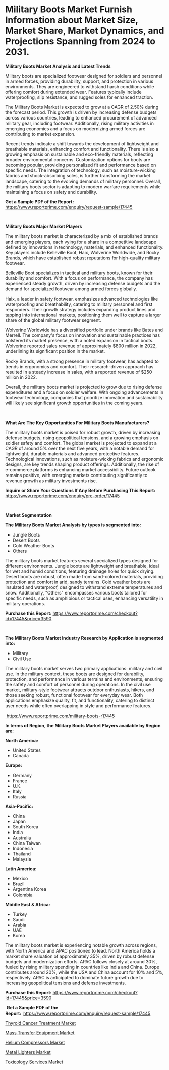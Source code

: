<p><h1>Military Boots Market Furnish Information about Market Size, Market Share, Market Dynamics, and Projections Spanning from 2024 to 2031.</h1></p><p><strong>Military Boots Market Analysis and Latest Trends</strong></p>
<p><p>Military boots are specialized footwear designed for soldiers and personnel in armed forces, providing durability, support, and protection in various environments. They are engineered to withstand harsh conditions while offering comfort during extended wear. Features typically include waterproofing, slip resistance, and rugged soles for enhanced traction.</p><p>The Military Boots Market is expected to grow at a CAGR of 2.50% during the forecast period. This growth is driven by increasing defense budgets across various countries, leading to enhanced procurement of advanced military gear, including footwear. Additionally, rising military activities in emerging economies and a focus on modernizing armed forces are contributing to market expansion. </p><p>Recent trends indicate a shift towards the development of lightweight and breathable materials, enhancing comfort and functionality. There is also a growing emphasis on sustainable and eco-friendly materials, reflecting broader environmental concerns. Customization options for boots are becoming popular, providing personalized fit and performance based on specific needs. The integration of technology, such as moisture-wicking fabrics and shock-absorbing soles, is further transforming the market landscape, catering to the evolving demands of military personnel. Overall, the military boots sector is adapting to modern warfare requirements while maintaining a focus on safety and durability.</p></p>
<p><strong>Get a Sample PDF of the Report:&nbsp;</strong> <a href="https://www.reportprime.com/enquiry/request-sample/17445?utm_campaign=10&utm_medium=2&utm_source=Github&utm_content=ia&utm_term=19112024&utm_id=military-boots">https://www.reportprime.com/enquiry/request-sample/17445</a></p>
<p>&nbsp;</p>
<p><strong>Military Boots Major Market Players</strong></p>
<p><p>The military boots market is characterized by a mix of established brands and emerging players, each vying for a share in a competitive landscape defined by innovations in technology, materials, and enhanced functionality. Key players include Belleville Boot, Haix, Wolverine Worldwide, and Rocky Brands, which have established robust reputations for high-quality military footwear.</p><p>Belleville Boot specializes in tactical and military boots, known for their durability and comfort. With a focus on performance, the company has experienced steady growth, driven by increasing defense budgets and the demand for specialized footwear among armed forces globally.</p><p>Haix, a leader in safety footwear, emphasizes advanced technologies like waterproofing and breathability, catering to military personnel and first responders. Their growth strategy includes expanding product lines and tapping into international markets, positioning them well to capture a larger share of the global military footwear segment.</p><p>Wolverine Worldwide has a diversified portfolio under brands like Bates and Merrell. The company's focus on innovation and sustainable practices has bolstered its market presence, with a noted expansion in tactical boots. Wolverine reported sales revenue of approximately $800 million in 2022, underlining its significant position in the market.</p><p>Rocky Brands, with a strong presence in military footwear, has adapted to trends in ergonomics and comfort. Their research-driven approach has resulted in a steady increase in sales, with a reported revenue of $250 million in 2022.</p><p>Overall, the military boots market is projected to grow due to rising defense expenditures and a focus on soldier welfare. With ongoing advancements in footwear technology, companies that prioritize innovation and sustainability will likely see significant growth opportunities in the coming years.</p></p>
<p>&nbsp;</p>
<p><strong>What Are The Key Opportunities For Military Boots Manufacturers?</strong></p>
<p><p>The military boots market is poised for robust growth, driven by increasing defense budgets, rising geopolitical tensions, and a growing emphasis on soldier safety and comfort. The global market is projected to expand at a CAGR of around 5% over the next five years, with a notable demand for lightweight, durable materials and advanced protective features. Technological innovations, such as moisture-wicking fabrics and ergonomic designs, are key trends shaping product offerings. Additionally, the rise of e-commerce platforms is enhancing market accessibility. Future outlook remains positive, with emerging markets contributing significantly to revenue growth as military investments rise.</p></p>
<p><strong>Inquire or Share Your Questions If Any Before Purchasing This Report:</strong> <a href="https://www.reportprime.com/enquiry/pre-order/17445?utm_campaign=10&utm_medium=2&utm_source=Github&utm_content=ia&utm_term=19112024&utm_id=military-boots">https://www.reportprime.com/enquiry/pre-order/17445</a></p>
<p>&nbsp;</p>
<p><strong>Market Segmentation</strong></p>
<p><strong>The Military Boots Market Analysis by types is segmented into:</strong></p>
<p><ul><li>Jungle Boots</li><li>Desert Boots</li><li>Cold Weather Boots</li><li>Others</li></ul></p>
<p><p>The military boots market features several specialized types designed for different environments. Jungle boots are lightweight and breathable, ideal for wet and humid conditions, featuring drainage holes for quick drying. Desert boots are robust, often made from sand-colored materials, providing protection and comfort in arid, sandy terrains. Cold weather boots are insulated and waterproof, designed to withstand extreme temperatures and snow. Additionally, "Others" encompasses various boots tailored for specific needs, such as amphibious or tactical uses, enhancing versatility in military operations.</p></p>
<p><strong>Purchase this Report:&nbsp;</strong><a href="https://www.reportprime.com/checkout?id=17445&price=3590&utm_campaign=10&utm_medium=2&utm_source=Github&utm_content=ia&utm_term=19112024&utm_id=military-boots">https://www.reportprime.com/checkout?id=17445&price=3590</a></p>
<p>&nbsp;</p>
<p><strong>The Military Boots Market Industry Research by Application is segmented into:</strong></p>
<p><ul><li>Military</li><li>Civil Use</li></ul></p>
<p><p>The military boots market serves two primary applications: military and civil use. In the military context, these boots are designed for durability, protection, and performance in various terrains and environments, ensuring the safety and comfort of personnel during operations. In the civil use market, military-style footwear attracts outdoor enthusiasts, hikers, and those seeking robust, functional footwear for everyday wear. Both applications emphasize quality, fit, and functionality, catering to distinct user needs while often overlapping in style and performance features.</p></p>
<p><a href="https://www.reportprime.com/military-boots-r17445?utm_campaign=10&utm_medium=2&utm_source=Github&utm_content=ia&utm_term=19112024&utm_id=military-boots">&nbsp;https://www.reportprime.com/military-boots-r17445</a></p>
<p><strong>In terms of Region, the Military Boots Market Players available by Region are:</strong></p>
<p>
    <p> <strong> North America: </strong>
        <ul>
            <li>United States</li>
            <li>Canada</li>
        </ul>
        </p> 
    <p> <strong> Europe: </strong>
        <ul>
            <li>Germany</li>
            <li>France</li>
            <li>U.K.</li>
            <li>Italy</li>
            <li>Russia</li>
        </ul>
        </p> 
    <p> <strong> Asia-Pacific: </strong>
        <ul>
            <li>China</li>
            <li>Japan</li>
            <li>South Korea</li>
            <li>India</li>
            <li>Australia</li>
            <li>China Taiwan</li>
            <li>Indonesia</li>
            <li>Thailand</li>
            <li>Malaysia</li>
        </ul>
        </p> 
    <p> <strong> Latin America: </strong>
        <ul>
            <li>Mexico</li>
            <li>Brazil</li>
            <li>Argentina Korea</li>
            <li>Colombia</li>
        </ul>
        </p> 
    <p> <strong> Middle East & Africa: </strong>
        <ul>
            <li>Turkey</li>
            <li>Saudi</li>
            <li>Arabia</li>
            <li>UAE</li>
            <li>Korea</li>
        </ul>
    </p>
    </p>
<p><p>The military boots market is experiencing notable growth across regions, with North America and APAC positioned to lead. North America holds a market share valuation of approximately 35%, driven by robust defense budgets and modernization efforts. APAC follows closely at around 30%, fueled by rising military spending in countries like India and China. Europe contributes around 20%, while the USA and China account for 10% and 5%, respectively. APAC is anticipated to dominate future growth due to increasing geopolitical tensions and defense investments.</p></p>
<p><strong>Purchase this Report: </strong><a href="https://www.reportprime.com/checkout?id=17445&price=3590&utm_campaign=10&utm_medium=2&utm_source=Github&utm_content=ia&utm_term=19112024&utm_id=military-boots">https://www.reportprime.com/checkout?id=17445&price=3590</a></p>
<p>&nbsp;<strong>Get a Sample PDF of the Report:&nbsp;&nbsp;</strong><a href="https://www.reportprime.com/enquiry/request-sample/17445?utm_campaign=10&utm_medium=2&utm_source=Github&utm_content=ia&utm_term=19112024&utm_id=military-boots">https://www.reportprime.com/enquiry/request-sample/17445</a></p>
<p><strong></strong></p>
<p><p><a href="https://issuu.com/reportprime-2/docs/thyroid-cancer-treatment-market-siz_f7c7e01d27dbed?utm_campaign=10&utm_medium=2&utm_source=Github&utm_content=ia&utm_term=19112024&utm_id=military-boots">Thyroid Cancer Treatment Market</a></p><p><a href="https://www.linkedin.com/pulse/mass-transfer-equipment-market-industry-trends-forecast-leyee?utm_campaign=10&utm_medium=2&utm_source=Github&utm_content=ia&utm_term=19112024&utm_id=military-boots">Mass Transfer Equipment Market</a></p><p><a href="https://www.linkedin.com/pulse/navigating-helium-compressors-market-expert-analysis-forecast-ygabe?utm_campaign=10&utm_medium=2&utm_source=Github&utm_content=ia&utm_term=19112024&utm_id=military-boots">Helium Compressors Market</a></p><p><a href="https://github.com/BryceTownsendr/Market-Research-Report-List-7/blob/main/metal-lighters-market.md?utm_campaign=10&utm_medium=2&utm_source=Github&utm_content=ia&utm_term=19112024&utm_id=military-boots">Metal Lighters Market</a></p><p><a href="https://issuu.com/reportprime-2/docs/toxicology-services-market-size-203_fef343e5361d96?utm_campaign=10&utm_medium=2&utm_source=Github&utm_content=ia&utm_term=19112024&utm_id=military-boots">Toxicology Services Market</a></p></p>